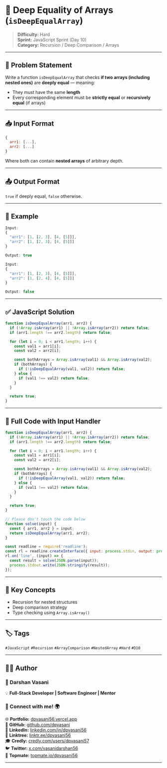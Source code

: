 # 🧠 Deep Equality of Arrays (`isDeepEqualArray`)

> **Difficulty:** Hard  
> **Sprint:** JavaScript Sprint (Day 10)  
> **Category:** Recursion / Deep Comparison / Arrays

---

## 🧩 Problem Statement

Write a function `isDeepEqualArray` that checks **if two arrays (including nested ones)** are **deeply equal** — meaning:
- They must have the same **length**
- Every corresponding element must be **strictly equal** or **recursively equal** (if arrays)

---

## 📥 Input Format

```js
{
  arr1: [...],
  arr2: [...]
}
```

Where both can contain **nested arrays** of arbitrary depth.

---

## 📤 Output Format

`true` if deeply equal, `false` otherwise.

---

## 🧪 Example

```js
Input:
{
  "arr1": [1, [2, 3], [4, [5]]],
  "arr2": [1, [2, 3], [4, [5]]]
}

Output: true
```

```js
Input:
{
  "arr1": [1, [2, 3], [4, [5]]],
  "arr2": [1, [2, 4], [4, [5]]]
}

Output: false
```

---

## ✅ JavaScript Solution

```js
function isDeepEqualArray(arr1, arr2) {
  if (!Array.isArray(arr1) || !Array.isArray(arr2)) return false;
  if (arr1.length !== arr2.length) return false;

  for (let i = 0; i < arr1.length; i++) {
    const val1 = arr1[i];
    const val2 = arr2[i];

    const bothArrays = Array.isArray(val1) && Array.isArray(val2);
    if (bothArrays) {
      if (!isDeepEqualArray(val1, val2)) return false;
    } else {
      if (val1 !== val2) return false;
    }
  }

  return true;
}
```

---

## 📜 Full Code with Input Handler

```js
function isDeepEqualArray(arr1, arr2) {
  if (!Array.isArray(arr1) || !Array.isArray(arr2)) return false;
  if (arr1.length !== arr2.length) return false;

  for (let i = 0; i < arr1.length; i++) {
    const val1 = arr1[i];
    const val2 = arr2[i];

    const bothArrays = Array.isArray(val1) && Array.isArray(val2);
    if (bothArrays) {
      if (!isDeepEqualArray(val1, val2)) return false;
    } else {
      if (val1 !== val2) return false;
    }
  }

  return true;
}

// Please don't touch the code below
function solve(input) {
  const { arr1, arr2 } = input;
  return isDeepEqualArray(arr1, arr2);
}

const readline = require('readline');
const rl = readline.createInterface({ input: process.stdin, output: process.stdout });
rl.on('line', (input) => {
  const result = solve(JSON.parse(input));
  process.stdout.write(JSON.stringify(result));
});
```

---

## 🧠 Key Concepts

- Recursion for nested structures
- Deep comparison strategy
- Type checking using `Array.isArray()`

---

## 🏷️ Tags

`#JavaScript` `#Recursion` `#ArrayComparison` `#NestedArray` `#Hard` `#D10`

---

## 👨‍💻 Author  

### 🚀 **Darshan Vasani**  
💡 **Full-Stack Developer | Software Engineer | Mentor**    

### 🔗 Connect with me! 🌍  
🌐 **Portfolio:** [dpvasani56.vercel.app](https://dpvasani56.vercel.app/)  
🐙 **GitHub:** [github.com/dpvasani](https://github.com/dpvasani)  
💼 **LinkedIn:** [linkedin.com/in/dpvasani56](https://www.linkedin.com/in/dpvasani56/)  
🌳 **Linktree:** [linktr.ee/dpvasani56](https://linktr.ee/dpvasani56)  
🎓 **Credly:** [credly.com/users/dpvasani57](https://www.credly.com/users/dpvasani57/)  
🐦 **Twitter:** [x.com/vasanidarshan56](https://x.com/vasanidarshan56)  
📢 **Topmate:** [topmate.io/dpvasani56](https://topmate.io/dpvasani56)  

---